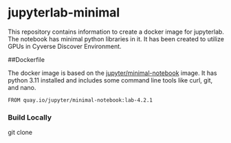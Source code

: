 # jupyterlab-minimal

This repository contains information to create a docker image for jupyterlab. The notebook has minimal python libraries in it. It has been created to utilize GPUs in Cyverse Discover Environment.

##Dockerfile

The docker image is based on the [jupyter/minimal-notebook](https://jupyter-docker-stacks.readthedocs.io/en/latest/using/selecting.html#jupyter-minimal-notebook) image. It has python 3.11 installed and includes some command line tools like curl, git, and nano. 

`FROM quay.io/jupyter/minimal-notebook:lab-4.2.1`

### Build Locally

git clone 
